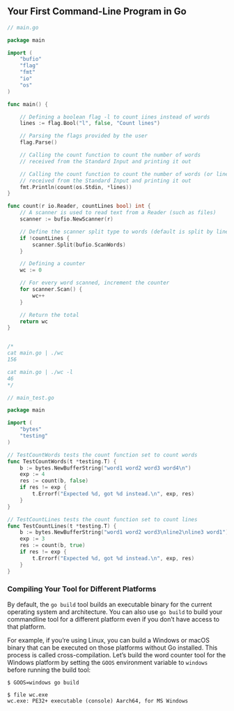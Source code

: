 ## Your First Command-Line Program in Go

```go
// main.go

package main

import (
	"bufio"
	"flag"
	"fmt"
	"io"
	"os"
)

func main() {

	// Defining a boolean flag -l to count iines instead of words
	lines := flag.Bool("l", false, "Count lines")

	// Parsing the flags provided by the user
	flag.Parse()

	// Calling the count function to count the number of words
	// received from the Standard Input and printing it out

	// Calling the count function to count the number of words (or lines)
	// received from the Standard Input and printing it out
	fmt.Println(count(os.Stdin, *lines))
}

func count(r io.Reader, countLines bool) int {
	// A scanner is used to read text from a Reader (such as files)
	scanner := bufio.NewScanner(r)

	// Define the scanner split type to words (default is split by lines)
	if !countLines {
		scanner.Split(bufio.ScanWords)
	}

	// Defining a counter
	wc := 0

	// For every word scanned, increment the counter
	for scanner.Scan() {
		wc++
	}

	// Return the total
	return wc
}


/*
cat main.go | ./wc                     
156       

cat main.go | ./wc -l       
46
*/
```

```go
// main_test.go

package main

import (
	"bytes"
	"testing"
)

// TestCountWords tests the count function set to count words
func TestCountWords(t *testing.T) {
	b := bytes.NewBufferString("word1 word2 word3 word4\n")
	exp := 4
	res := count(b, false)
	if res != exp {
		t.Errorf("Expected %d, got %d instead.\n", exp, res)
	}
}

// TestCountLines tests the count function set to count lines
func TestCountLines(t *testing.T) {
	b := bytes.NewBufferString("word1 word2 word3\nline2\nline3 word1")
	exp := 3
	res := count(b, true)
	if res != exp {
		t.Errorf("Expected %d, got %d instead.\n", exp, res)
	}
}

```

### Compiling Your Tool for Different Platforms

By default, the `go build` tool builds an executable binary for the current operating system and architecture. You can also use `go build` to build your commandline tool for a different platform even if you don’t have access to that platform.

For example, if you’re using Linux, you can build a Windows or macOS binary that can be executed on those platforms without Go installed. This process is called cross-compilation. Let’s build the word counter tool for the Windows platform by setting the `GOOS` environment variable to `windows` before running the build tool:

```
$ GOOS=windows go build
```

```
$ file wc.exe 
wc.exe: PE32+ executable (console) Aarch64, for MS Windows
```

